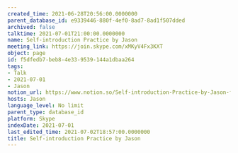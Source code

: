 ```yaml
---
created_time: 2021-06-28T20:56:00.0000000
parent_database_id: e9339446-880f-4ef0-8ad7-8ad1f507dded
archived: false
talktime: 2021-07-01T21:00:00.0000000
name: Self-introduction Practice by Jason
meeting_link: https://join.skype.com/xMKyV4Fx3KXT
object: page
id: f5dfedb7-beb8-4e33-9539-144a1dbaa264
tags:
- Talk
- 2021-07-01
- Jason
notion_url: https://www.notion.so/Self-introduction-Practice-by-Jason-f5dfedb7beb84e339539144a1dbaa264
hosts: Jason
language_level: No limit
parent_type: database_id
platform: Skype
indexDate: 2021-07-01
last_edited_time: 2021-07-02T18:57:00.0000000
title: Self-introduction Practice by Jason
---
```







